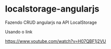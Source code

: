 # localstorage-angularjs
Fazendo CRUD angularjs na API LocalStorage

Usando o link

https://www.youtube.com/watch?v=H07QBF1j2VU
